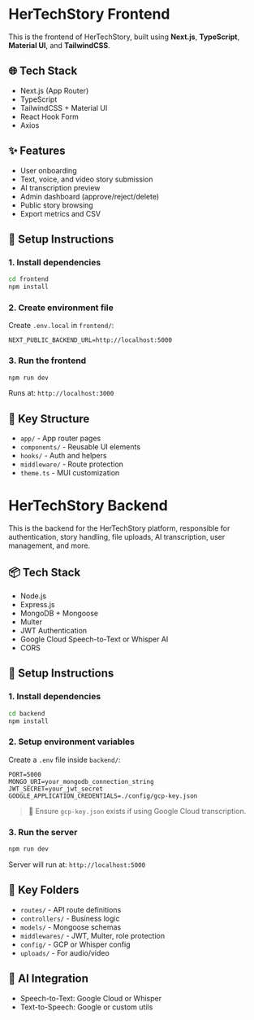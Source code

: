 # HerTechStory Frontend

This is the frontend of HerTechStory, built using **Next.js**, **TypeScript**, **Material UI**, and **TailwindCSS**.

## 🌐 Tech Stack
- Next.js (App Router)
- TypeScript
- TailwindCSS + Material UI
- React Hook Form
- Axios

## ✨ Features
- User onboarding
- Text, voice, and video story submission
- AI transcription preview
- Admin dashboard (approve/reject/delete)
- Public story browsing
- Export metrics and CSV

## 🚀 Setup Instructions

### 1. Install dependencies
```bash
cd frontend
npm install
```

### 2. Create environment file
Create `.env.local` in `frontend/`:
```env
NEXT_PUBLIC_BACKEND_URL=http://localhost:5000
```

### 3. Run the frontend
```bash
npm run dev
```

Runs at: `http://localhost:3000`

## 📁 Key Structure
- `app/` - App router pages
- `components/` - Reusable UI elements
- `hooks/` - Auth and helpers
- `middleware/` - Route protection
- `theme.ts` - MUI customization



# HerTechStory Backend

This is the backend for the HerTechStory platform, responsible for authentication, story handling, file uploads, AI transcription, user management, and more.

## 📦 Tech Stack
- Node.js
- Express.js
- MongoDB + Mongoose
- Multer
- JWT Authentication
- Google Cloud Speech-to-Text or Whisper AI
- CORS

## 🚀 Setup Instructions

### 1. Install dependencies
```bash
cd backend
npm install
```

### 2. Setup environment variables
Create a `.env` file inside `backend/`:
```env
PORT=5000
MONGO_URI=your_mongodb_connection_string
JWT_SECRET=your_jwt_secret
GOOGLE_APPLICATION_CREDENTIALS=./config/gcp-key.json
```

> 📝 Ensure `gcp-key.json` exists if using Google Cloud transcription.

### 3. Run the server
```bash
npm run dev
```

Server will run at: `http://localhost:5000`

## 📁 Key Folders

- `routes/` - API route definitions
- `controllers/` - Business logic
- `models/` - Mongoose schemas
- `middlewares/` - JWT, Multer, role protection
- `config/` - GCP or Whisper config
- `uploads/` - For audio/video

## 🧠 AI Integration

- Speech-to-Text: Google Cloud or Whisper
- Text-to-Speech: Google or custom utils

















